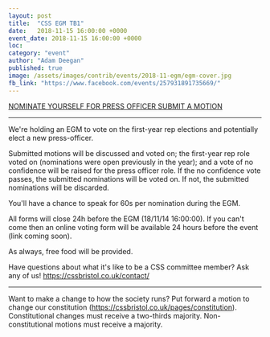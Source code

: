 ```yaml
---
layout: post
title:  "CSS EGM TB1"
date:   2018-11-15 16:00:00 +0000
event_date: 2018-11-15 16:00:00 +0000
loc: 
category: "event"
author: "Adam Deegan"
published: true
image: /assets/images/contrib/events/2018-11-egm/egm-cover.jpg
fb_link: "https://www.facebook.com/events/257931891735669/"
---
```


<a class="btn btn--dark" href="https://goo.gl/forms/JRR7sa1HsEsUpyZG2">
  NOMINATE YOURSELF FOR PRESS OFFICER
</a>

<a class="btn btn--dark" href="https://goo.gl/forms/GRU0la0wE71QHGIk2">
  SUBMIT A MOTION
</a>

---

We're holding an EGM to vote on the first-year rep elections and potentially elect a new press-officer.

Submitted motions will be discussed and voted on; the first-year rep role voted on (nominations were open previously in the year); and a vote of no confidence will be raised for the press officer role.
If the no confidence vote passes, the submitted nominations will be voted on. If not, the submitted nominations will be discarded.

You'll have a chance to speak for 60s per nomination during the EGM.

All forms will close 24h before the EGM (18/11/14 16:00:00).
If you can't come then an online voting form will be available 24 hours before the event (link coming soon).

As always, free food will be provided.

Have questions about what it's like to be a CSS committee member? Ask any of us! https://cssbristol.co.uk/contact/

---

Want to make a change to how the society runs? Put forward a motion to change our constitution (https://cssbristol.co.uk/pages/constitution). Constitutional changes must receive a two-thirds majority. Non-constitutional motions must receive a majority.
